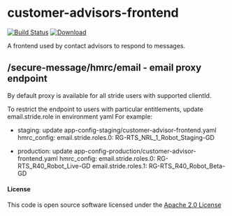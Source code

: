 # customer-advisors-frontend

[![Build Status](https://travis-ci.org/hmrc/customer-advisors-frontend.svg?branch=master)](https://travis-ci.org/hmrc/customer-advisors-frontend) [ ![Download](https://api.bintray.com/packages/hmrc/releases/customer-advisors-frontend/images/download.svg) ](https://bintray.com/hmrc/releases/customer-advisors-frontend/_latestVersion)

A frontend used by contact advisors to respond to messages.

## /secure-message/hmrc/email - email proxy endpoint

By default proxy is available for all stride users with supported clientId.

To restrict the endpoint to users with particular entitlements, update email.stride.role in environment yaml
For example:
- staging: update app-config-staging/customer-advisor-frontend.yaml
  hmrc_config:
     email.stride.roles.0: RG-RTS_NRL_1_Robot_Staging-GD

- production: update app-config-production/customer-advisor-frontend.yaml
  hmrc_config:
     email.stride.roles.0: RG-RTS_R40_Robot_Live-GD
     email.stride.roles.1: RG-RTS_R40_Robot_Beta-GD

#### License

This code is open source software licensed under the [Apache 2.0 License]("http://www.apache.org/licenses/LICENSE-2.0.html")
